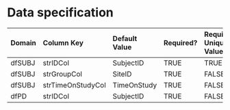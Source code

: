 # Data specification

|**Domain** |**Column Key**    |**Default Value** |**Required?** |**Require Unique Values?** |
|:----------|:-----------------|:-----------------|:-------------|:--------------------------|
|dfSUBJ     |strIDCol          |SubjectID         |TRUE          |TRUE                       |
|dfSUBJ     |strGroupCol       |SiteID            |TRUE          |FALSE                      |
|dfSUBJ     |strTimeOnStudyCol |TimeOnStudy       |TRUE          |FALSE                      |
|dfPD       |strIDCol          |SubjectID         |TRUE          |FALSE                      |
